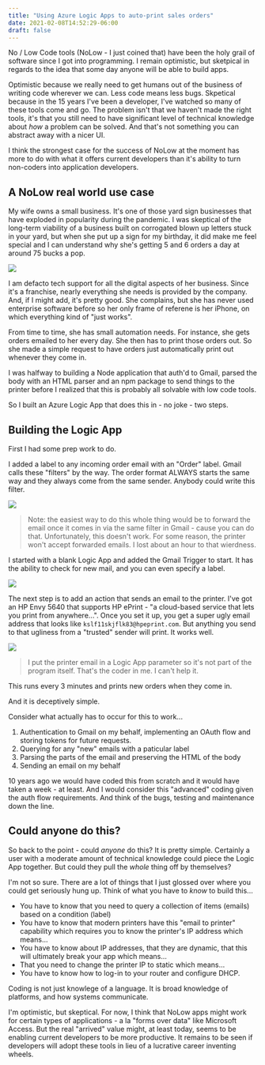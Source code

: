 ```yaml
---
title: "Using Azure Logic Apps to auto-print sales orders"
date: 2021-02-08T14:52:29-06:00
draft: false
---
```


No / Low Code tools (NoLow - I just coined that) have been the holy grail of software since I got into programming. I remain optimistic, but sketpical in regards to the idea that some day anyone will be able to build apps. 

Optimistic because we really need to get humans out of the business of writing code wherever we can. Less code means less bugs. Skpetical because in the 15 years I've been a developer, I've watched so many of these tools come and go. The problem isn't that we haven't made the right tools, it's that you still need to have significant level of technical knowledge about _how_ a problem can be solved. And that's not something you can abstract away with a nicer UI.

I think the strongest case for the success of NoLow at the moment has more to do with what it offers current developers than it's ability to turn non-coders into application developers. 

## A NoLow real world use case

My wife owns a small business. It's one of those yard sign businesses that have exploded in popularity during the pandemic. I was skeptical of the long-term viability of a business built on corrogated blown up letters stuck in your yard, but when she put up a sign for my birthday, it did make me feel special and I can understand why she's getting 5 and 6 orders a day at around 75 bucks a pop.

![](/media/low-code-value/yard-sign.JPEG)

I am defacto tech support for all the digital aspects of her business. Since it's a franchise, nearly everything she needs is provided by the company. And, if I might add, it's pretty good. She complains, but she has never used enterprise software before so her only frame of referene is her iPhone, on which everything kind of "just works".

From time to time, she has small automation needs. For instance, she gets orders emailed to her every day. She then has to print those orders out. So she made a simple request to have orders just automatically print out whenever they come in. 

I was halfway to building a Node application that auth'd to Gmail, parsed the body with an HTML parser and an npm package to send things to the printer before I realized that this is probably all solvable with low code tools. 

So I built an Azure Logic App that does this in - no joke - two steps. 

## Building the Logic App

First I had some prep work to do.  

I added a label to any incoming order email with an "Order" label. Gmail calls these "filters" by the way. The order format ALWAYS starts the same way and they always come from the same sender. Anybody could write this filter. 

![](/media/low-code-value/email-filter.jpg)


> Note: the easiest way to do this whole thing would be to forward the email once it comes in via the same filter in Gmail - cause you can do that. Unfortunately, this doesn't work. For some reason, the printer won't accept forwarded emails. I lost about an hour to that wierdness.

I started with a blank Logic App and added the Gmail Trigger to start. It has the ability to check for new mail, and you can even specify a label. 

![](/media/low-code-value/gmail-trigger.jpg)


The next step is to add an action that sends an email to the printer. I've got an HP Envy 5640 that supports HP ePrint - "a cloud-based service that lets you print from anywhere...". Once you set it up, you get a super ugly email address that looks like `kslf11skjflk83@hpeprint.com`. But anything you send to that ugliness from a "trusted" sender will print. It works well.

![](/media/low-code-value/full-logic-app.jpg)

> I put the printer email in a Logic App parameter so it's not part of the program itself. That's the coder in me. I can't help it.

This runs every 3 minutes and prints new orders when they come in.

And it is deceptively simple.

Consider what actually has to occur for this to work...

1. Authentication to Gmail on my behalf, implementing an OAuth flow and storing tokens for future requests.
1. Querying for any "new" emails with a paticular label
1. Parsing the parts of the email and preserving the HTML of the body
1. Sending an email on my behalf

10 years ago we would have coded this from scratch and it would have taken a week - at least. And I would consider this "advanced" coding given the auth flow requirements. And think of the bugs, testing and maintenance down the line. 

## Could anyone do this?

So back to the point - could _anyone_ do this? It is pretty simple. Certainly a user with a moderate amount of technical knowledge could piece the Logic App together. But could they pull the _whole_ thing off by themselves?

I'm not so sure. There are a lot of things that I just glossed over where you could get seriously hung up. Think of what you have to _know_ to build this...

* You have to know that you need to query a collection of items (emails) based on a condition (label)
* You have to know that modern printers have this "email to printer" capability which requires you to know the printer's IP address which means...
* You have to know about IP addresses, that they are dynamic, that this will ultimately break your app which means...
* That you need to change the printer IP to static which means...
* You have to know how to log-in to your router and configure DHCP.

Coding is not just knowlege of a language. It is broad knowledge of platforms, and how systems communicate. 

I'm optimistic, but skeptical. For now, I think that NoLow apps might work for certain types of applications - a la "forms over data" like Microsoft Access. But the real "arrived" value might, at least today, seems to be enabling current developers to be more productive. It remains to be seen if developers will adopt these tools in lieu of a lucrative career inventing wheels.

